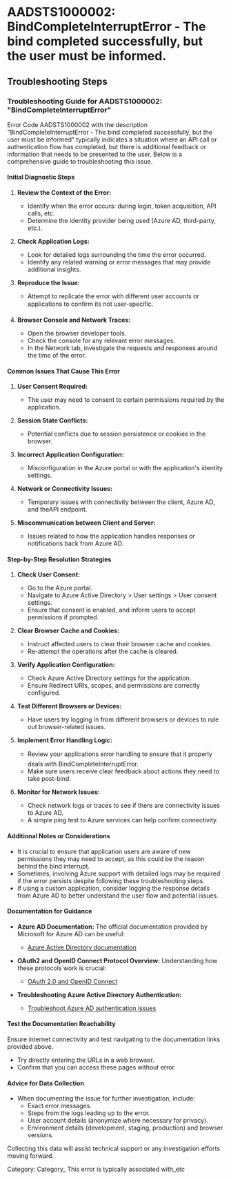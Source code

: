 # AADSTS1000002: BindCompleteInterruptError - The bind completed successfully, but the user must be informed.


## Troubleshooting Steps
### Troubleshooting Guide for AADSTS1000002: "BindCompleteInterruptError"

Error Code AADSTS1000002 with the description "BindCompleteInterruptError - The bind completed successfully, but the user must be informed" typically indicates a situation where an API call or authentication flow has completed, but there is additional feedback or information that needs to be presented to the user. Below is a comprehensive guide to troubleshooting this issue.

#### Initial Diagnostic Steps

1. **Review the Context of the Error:**
   - Identify when the error occurs: during login, token acquisition, API calls, etc.
   - Determine the identity provider being used (Azure AD, third-party, etc.).

2. **Check Application Logs:**
   - Look for detailed logs surrounding the time the error occurred.
   - Identify any related warning or error messages that may provide additional insights.

3. **Reproduce the Issue:**
   - Attempt to replicate the error with different user accounts or applications to confirm its not user-specific.

4. **Browser Console and Network Traces:**
   - Open the browser developer tools.
   - Check the console for any relevant error messages.
   - In the Network tab, investigate the requests and responses around the time of the error.

#### Common Issues That Cause This Error

1. **User Consent Required:**
   - The user may need to consent to certain permissions required by the application.

2. **Session State Conflicts:**
   - Potential conflicts due to session persistence or cookies in the browser.

3. **Incorrect Application Configuration:**
   - Misconfiguration in the Azure portal or with the application's identity settings.

4. **Network or Connectivity Issues:**
   - Temporary issues with connectivity between the client, Azure AD, and theAPI endpoint.

5. **Miscommunication between Client and Server:**
   - Issues related to how the application handles responses or notifications back from Azure AD.

#### Step-by-Step Resolution Strategies

1. **Check User Consent:**
   - Go to the Azure portal.
   - Navigate to Azure Active Directory > User settings > User consent settings.
   - Ensure that consent is enabled, and inform users to accept permissions if prompted.

2. **Clear Browser Cache and Cookies:**
   - Instruct affected users to clear their browser cache and cookies.
   - Re-attempt the operations after the cache is cleared.

3. **Verify Application Configuration:**
   - Check Azure Active Directory settings for the application.
   - Ensure Redirect URIs, scopes, and permissions are correctly configured.

4. **Test Different Browsers or Devices:**
   - Have users try logging in from different browsers or devices to rule out browser-related issues.

5. **Implement Error Handling Logic:**
   - Review your applications error handling to ensure that it properly deals with BindCompleteInterruptError.
   - Make sure users receive clear feedback about actions they need to take post-bind.

6. **Monitor for Network Issues:**
   - Check network logs or traces to see if there are connectivity issues to Azure AD.
   - A simple ping test to Azure services can help confirm connectivity.

#### Additional Notes or Considerations

- It is crucial to ensure that application users are aware of new permissions they may need to accept, as this could be the reason behind the bind interrupt.
- Sometimes, involving Azure support with detailed logs may be required if the error persists despite following these troubleshooting steps.
- If using a custom application, consider logging the response details from Azure AD to better understand the user flow and potential issues.

#### Documentation for Guidance

- **Azure AD Documentation:** The official documentation provided by Microsoft for Azure AD can be useful:
  - [Azure Active Directory documentation](https://docs.microsoft.com/en-us/azure/active-directory/)

- **OAuth2 and OpenID Connect Protocol Overview:** Understanding how these protocols work is crucial:
  - [OAuth 2.0 and OpenID Connect](https://docs.microsoft.com/en-us/azure/active-directory/develop/v2-protocols-oidc)

- **Troubleshooting Azure Active Directory Authentication:** 
  - [Troubleshoot Azure AD authentication issues](https://docs.microsoft.com/en-us/azure/active-directory/develop/troubleshoot-authentication)

#### Test the Documentation Reachability

Ensure internet connectivity and test navigating to the documentation links provided above. 
- Try directly entering the URLs in a web browser.
- Confirm that you can access these pages without error.

#### Advice for Data Collection

- When documenting the issue for further investigation, include:
  - Exact error messages.
  - Steps from the logs leading up to the error.
  - User account details (anonymize where necessary for privacy).
  - Environment details (development, staging, production) and browser versions.

Collecting this data will assist technical support or any investigation efforts moving forward.

Category: Category_ This error is typically associated with_etc
